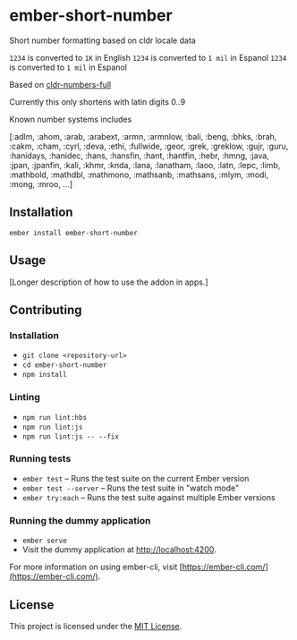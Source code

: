 ember-short-number
==============================================================================

Short number formatting based on cldr locale data

`1234` is converted to `1K` in English
`1234` is converted to `1 mil` in Espanol
`1234` is converted to `1 mil` in Espanol

Based on [cldr-numbers-full](https://github.com/unicode-cldr/cldr-numbers-full)

Currently this only shortens with latin digits 0..9

Known number systems includes

[:adlm, :ahom, :arab, :arabext, :armn, :armnlow, :bali, :beng, :bhks, :brah,
 :cakm, :cham, :cyrl, :deva, :ethi, :fullwide, :geor, :grek, :greklow, :gujr,
 :guru, :hanidays, :hanidec, :hans, :hansfin, :hant, :hantfin, :hebr, :hmng,
 :java, :jpan, :jpanfin, :kali, :khmr, :knda, :lana, :lanatham, :laoo, :latn,
 :lepc, :limb, :mathbold, :mathdbl, :mathmono, :mathsanb, :mathsans, :mlym,
 :modi, :mong, :mroo, ...]


Installation
------------------------------------------------------------------------------

```
ember install ember-short-number
```


Usage
------------------------------------------------------------------------------

[Longer description of how to use the addon in apps.]


Contributing
------------------------------------------------------------------------------

### Installation

* `git clone <repository-url>`
* `cd ember-short-number`
* `npm install`

### Linting

* `npm run lint:hbs`
* `npm run lint:js`
* `npm run lint:js -- --fix`

### Running tests

* `ember test` – Runs the test suite on the current Ember version
* `ember test --server` – Runs the test suite in "watch mode"
* `ember try:each` – Runs the test suite against multiple Ember versions

### Running the dummy application

* `ember serve`
* Visit the dummy application at [http://localhost:4200](http://localhost:4200).

For more information on using ember-cli, visit [https://ember-cli.com/](https://ember-cli.com/).

License
------------------------------------------------------------------------------

This project is licensed under the [MIT License](LICENSE.md).

